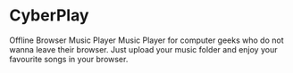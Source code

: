 # CyberPlay
Offline Browser Music Player
Music Player for computer geeks who do not wanna leave their browser.
Just upload your music folder and enjoy your favourite songs in your browser.
